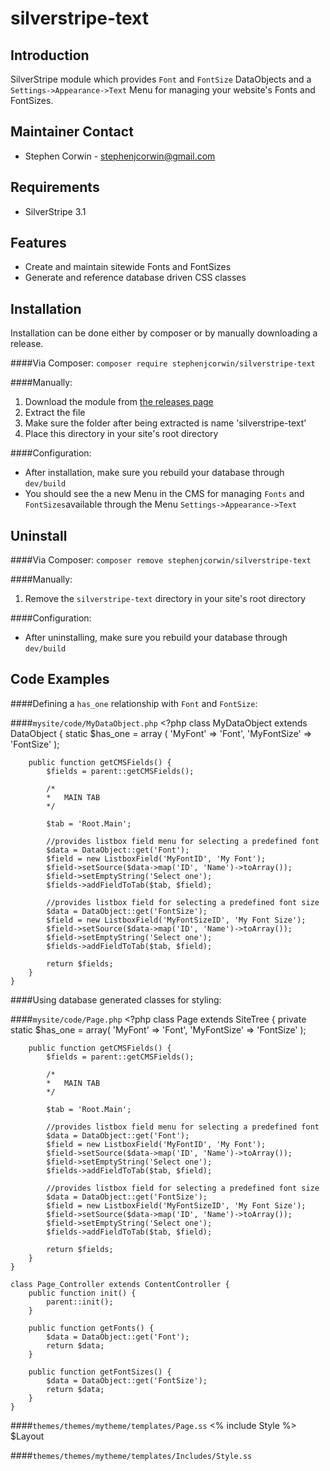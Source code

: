 silverstripe-text
=======================================

Introduction
---------------------------------------
SilverStripe module which provides `Font` and `FontSize` DataObjects and a `Settings->Appearance->Text` Menu for managing your website's Fonts and FontSizes.

Maintainer Contact
---------------------------------------
-   Stephen Corwin - <stephenjcorwin@gmail.com>
   
Requirements
---------------------------------------
-   SilverStripe 3.1

Features
---------------------------------------
-   Create and maintain sitewide Fonts and FontSizes
-   Generate and reference database driven CSS classes

Installation
---------------------------------------
Installation can be done either by composer or by manually downloading a release.

####Via Composer:
`composer require stephenjcorwin/silverstripe-text`

####Manually:
1.   Download the module from [the releases page](https://github.com/stephenjcorwin/silverstripe-text/releases)
2.   Extract the file
3.   Make sure the folder after being extracted is name 'silverstripe-text'
4.   Place this directory in your site's root directory

####Configuration:
-   After installation, make sure you rebuild your database through `dev/build`
-	You should see the a new Menu in the CMS for managing `Fonts` and `FontSizes`available through the Menu `Settings->Appearance->Text`

Uninstall
---------------------------------------
####Via Composer:
`composer remove stephenjcorwin/silverstripe-text`

####Manually:
1.   Remove the `silverstripe-text` directory in your site's root directory

####Configuration:
-   After uninstalling, make sure you rebuild your database through `dev/build`

Code Examples
---------------------------------------
####Defining a `has_one` relationship with `Font` and `FontSize`:

####`mysite/code/MyDataObject.php`
    <?php
    class MyDataObject extends DataObject {
        static $has_one = array (
            'MyFont' => 'Font',
            'MyFontSize' => 'FontSize'
        );
    
        public function getCMSFields() {
            $fields = parent::getCMSFields();
    
            /*
            *   MAIN TAB
            */
    
            $tab = 'Root.Main';
            
            //provides listbox field menu for selecting a predefined font
            $data = DataObject::get('Font');
            $field = new ListboxField('MyFontID', 'My Font');
    	    $field->setSource($data->map('ID', 'Name')->toArray());
    	    $field->setEmptyString('Select one');
    	    $fields->addFieldToTab($tab, $field);
            
            //provides listbox field for selecting a predefined font size
    	    $data = DataObject::get('FontSize');
    	    $field = new ListboxField('MyFontSizeID', 'My Font Size');
    	    $field->setSource($data->map('ID', 'Name')->toArray());
    	    $field->setEmptyString('Select one');
    	    $fields->addFieldToTab($tab, $field);
    
            return $fields;
    	}
    }

####Using database generated classes for styling:

####`mysite/code/Page.php`
    <?php
    class Page extends SiteTree {
    	private static $has_one = array(
    		'MyFont' => 'Font',
            'MyFontSize' => 'FontSize'
		);

		public function getCMSFields() {
            $fields = parent::getCMSFields();
    
            /*
            *   MAIN TAB
            */
    
            $tab = 'Root.Main';
            
            //provides listbox field menu for selecting a predefined font
    	    $data = DataObject::get('Font');
    	    $field = new ListboxField('MyFontID', 'My Font');
    	    $field->setSource($data->map('ID', 'Name')->toArray());
    	    $field->setEmptyString('Select one');
    	    $fields->addFieldToTab($tab, $field);
            
            //provides listbox field for selecting a predefined font size
    	    $data = DataObject::get('FontSize');
    	    $field = new ListboxField('MyFontSizeID', 'My Font Size');
    	    $field->setSource($data->map('ID', 'Name')->toArray());
    	    $field->setEmptyString('Select one');
    	    $fields->addFieldToTab($tab, $field);
    
            return $fields;
    	}
    }

    class Page_Controller extends ContentController {
    	public function init() {
			parent::init();
		}

    	public function getFonts() {
			$data = DataObject::get('Font');
			return $data;
		}

		public function getFontSizes() {
			$data = DataObject::get('FontSize');
			return $data;
		}
    }

####`themes/themes/mytheme/templates/Page.ss`
    <!DOCTYPE html>
	<html lang="$ContentLocale">
	<head>
		<% include Style %>
	</head>
		<body
			class="
				<% if $MyFont %>$MyFont.CSSClass %>
				<% if $MyFontSize %>$MyFontSize.CSSClass %>
			"
		>
			$Layout
		</body>
	</html>

####`themes/themes/mytheme/templates/Includes/Style.ss`
    <style>
		<% include Font_Style Data=$Fonts %>
		<% include FontSize_Style Data=$FontSizes %>
	</style>